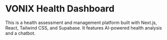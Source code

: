 # VONIX Health Dashboard

This is a health assessment and management platform built with Next.js, React, Tailwind CSS, and Supabase. It features AI-powered health analysis and a chatbot.
